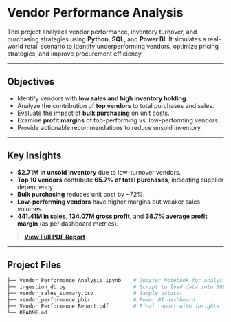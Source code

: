 # Vendor Performance Analysis

This project analyzes vendor performance, inventory turnover, and purchasing strategies using **Python**, **SQL**, and **Power BI**. It simulates a real-world retail scenario to identify underperforming vendors, optimize pricing strategies, and improve procurement efficiency.

---

##  Objectives

- Identify vendors with **low sales and high inventory holding**.
- Analyze the contribution of **top vendors** to total purchases and sales.
- Evaluate the impact of **bulk purchasing** on unit costs.
- Examine **profit margins** of top-performing vs. low-performing vendors.
- Provide actionable recommendations to reduce unsold inventory.

---

##  Key Insights

- **$2.71M in unsold inventory** due to low-turnover vendors.
- **Top 10 vendors** contribute **65.7% of total purchases**, indicating supplier dependency.
- **Bulk purchasing** reduces unit cost by ~72%.
- **Low-performing vendors** have higher margins but weaker sales volumes.
- **441.41M in sales**, **134.07M gross profit**, and **38.7% average profit margin** (as per dashboard metrics).

>  **[View Full PDF Report](./Vendor%20Performance%20Report.pdf)**

---

##  Project Files

```bash
├── Vendor Performance Analysis.ipynb    # Jupyter Notebook for analysis
├── ingestion_db.py                      # Script to load data into SQLite
├── vendor_sales_summary.csv             # Sample dataset
├── vendor_performance.pbix              # Power BI dashboard
├── Vendor Performance Report.pdf        # Final report with insights
└── README.md
